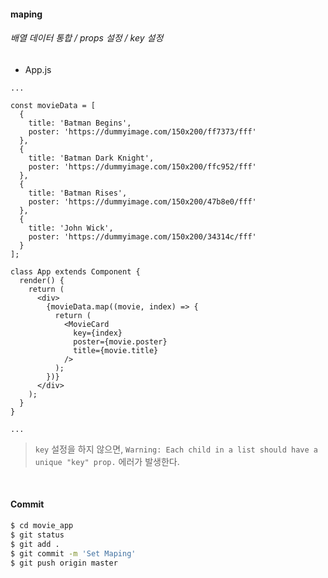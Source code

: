 #### maping

###### 배열 데이터 통합 / props 설정 / key 설정

- App.js

```react
...

const movieData = [
  {
    title: 'Batman Begins',
    poster: 'https://dummyimage.com/150x200/ff7373/fff'
  },
  {
    title: 'Batman Dark Knight',
    poster: 'https://dummyimage.com/150x200/ffc952/fff'
  },
  {
    title: 'Batman Rises',
    poster: 'https://dummyimage.com/150x200/47b8e0/fff'
  },
  {
    title: 'John Wick',
    poster: 'https://dummyimage.com/150x200/34314c/fff'
  }
];

class App extends Component {
  render() {
    return (
      <div>
        {movieData.map((movie, index) => {
          return (
            <MovieCard
              key={index}
              poster={movie.poster}
              title={movie.title}
            />
          );
        })}
      </div>
    );
  }
}

...
```

> `key` 설정을 하지 않으면, `Warning: Each child in a list should have a unique "key" prop.` 에러가 발생한다.

<br>

#### Commit

```bash
$ cd movie_app
$ git status
$ git add .
$ git commit -m 'Set Maping'
$ git push origin master
```

<br>

<br>